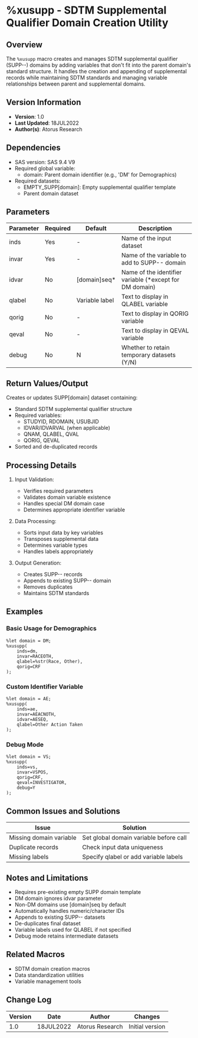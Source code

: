 # %xusupp - SDTM Supplemental Qualifier Domain Creation Utility

## Overview
The `%xusupp` macro creates and manages SDTM supplemental qualifier (SUPP--) domains by adding variables that don't fit into the parent domain's standard structure. It handles the creation and appending of supplemental records while maintaining SDTM standards and managing variable relationships between parent and supplemental domains.

## Version Information
- **Version**: 1.0
- **Last Updated**: 18JUL2022
- **Author(s)**: Atorus Research

## Dependencies
- SAS version: SAS 9.4 V9
- Required global variable:
  - domain: Parent domain identifier (e.g., 'DM' for Demographics)
- Required datasets:
  - EMPTY_SUPP[domain]: Empty supplemental qualifier template
  - Parent domain dataset

## Parameters
| Parameter | Required | Default | Description |
|-----------|----------|---------|-------------|
| inds | Yes | - | Name of the input dataset |
| invar | Yes | - | Name of the variable to add to SUPP-- domain |
| idvar | No | [domain]seq* | Name of the identifier variable (*except for DM domain) |
| qlabel | No | Variable label | Text to display in QLABEL variable |
| qorig | No | - | Text to display in QORIG variable |
| qeval | No | - | Text to display in QEVAL variable |
| debug | No | N | Whether to retain temporary datasets (Y/N) |

## Return Values/Output
Creates or updates SUPP[domain] dataset containing:
- Standard SDTM supplemental qualifier structure
- Required variables:
  - STUDYID, RDOMAIN, USUBJID
  - IDVAR/IDVARVAL (when applicable)
  - QNAM, QLABEL, QVAL
  - QORIG, QEVAL
- Sorted and de-duplicated records

## Processing Details
1. Input Validation:
   - Verifies required parameters
   - Validates domain variable existence
   - Handles special DM domain case
   - Determines appropriate identifier variable

2. Data Processing:
   - Sorts input data by key variables
   - Transposes supplemental data
   - Determines variable types
   - Handles labels appropriately

3. Output Generation:
   - Creates SUPP-- records
   - Appends to existing SUPP-- domain
   - Removes duplicates
   - Maintains SDTM standards

## Examples

### Basic Usage for Demographics
```sas
%let domain = DM;
%xusupp(
    inds=dm,
    invar=RACEOTH,
    qlabel=%str(Race, Other),
    qorig=CRF
);
```

### Custom Identifier Variable
```sas
%let domain = AE;
%xusupp(
    inds=ae,
    invar=AEACNOTH,
    idvar=AESEQ,
    qlabel=Other Action Taken
);
```

### Debug Mode
```sas
%let domain = VS;
%xusupp(
    inds=vs,
    invar=VSPOS,
    qorig=CRF,
    qeval=INVESTIGATOR,
    debug=Y
);
```

## Common Issues and Solutions
| Issue | Solution |
|-------|----------|
| Missing domain variable | Set global domain variable before call |
| Duplicate records | Check input data uniqueness |
| Missing labels | Specify qlabel or add variable labels |

## Notes and Limitations
- Requires pre-existing empty SUPP domain template
- DM domain ignores idvar parameter
- Non-DM domains use [domain]seq by default
- Automatically handles numeric/character IDs
- Appends to existing SUPP-- datasets
- De-duplicates final dataset
- Variable labels used for QLABEL if not specified
- Debug mode retains intermediate datasets

## Related Macros
- SDTM domain creation macros
- Data standardization utilities
- Variable management tools

## Change Log
| Version | Date | Author | Changes |
|---------|------|---------|---------|
| 1.0 | 18JUL2022 | Atorus Research | Initial version | 